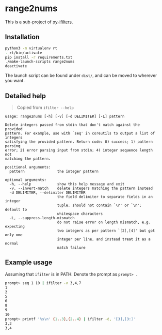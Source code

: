 range2nums
==========

This is a sub-project of [py-ifilters](https://github.com/kkew3/py-ifilters.git).


Installation
------------

```bash
python3 -m virtualenv rt
. rt/bin/activate
pip install -r requirements.txt
./make-launch-scripts range2nums
deactivate
```

The launch script can be found under `dist/`, and can be moved to wherever you want.


Detailed help
-------------

> Copied from `ifilter --help`

```plain
usage: range2nums [-h] [-v] [-d DELIMITER] [-L] pattern

Delete integers passed from stdin that don't match against the provided
pattern. For example, use with `seq' in coreutils to output a list of integers
satisfying the provided pattern. Return code: 0) success; 1) pattern parsing
error; 2) error parsing input from stdin; 4) integer sequence length not
matching the pattern.

positional arguments:
  pattern               the integer pattern

optional arguments:
  -h, --help            show this help message and exit
  -v, --invert-match    delete integers matching the pattern instead
  -d DELIMITER, --delimiter DELIMITER
                        the field delimiter to separate fields in an integer
                        tuple; should not contain `\r' or `\n'; default to
                        whitespace characters
  -L, --suppress-length-mismatch
                        do not raise error on length mismatch, e.g. expecting
                        two integers as per pattern `[2],[4]' but got only one
                        integer per line, and instead treat it as a normal
                        match failure
```

Example usage
-------------

Assuming that `ifilter` is in PATH. Denote the prompt as `prompt> `.

```bash
prompt> seq 1 10 | ifilter -v 3,4,7
1
2
5
6
8
9
10
prompt> printf '%s\n' {1..3},{2..4} | ifilter -d, '[3],[3:]'
3,3
3,4
```

